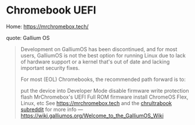 # Chromebook UEFI
Home: https://mrchromebox.tech/


quote: Gallium OS
>Development on GalliumOS has been discontinued, and for most users, GalliumOS is not the best option for running Linux due to lack of hardware support or a kernel that's out of date and lacking important security fixes.
>
>For most (EOL) Chromebooks, the recommended path forward is to:
>
>put the device into Developer Mode
>disable firmware write protection
>flash MrChromebox's UEFI Full ROM firmware
>install ChromeOS Flex, Linux, etc
>See https://mrchromebox.tech and the [chrultrabook subreddit](https://www.reddit.com/r/chrultrabook) for more info
—https://wiki.galliumos.org/Welcome_to_the_GalliumOS_Wiki
